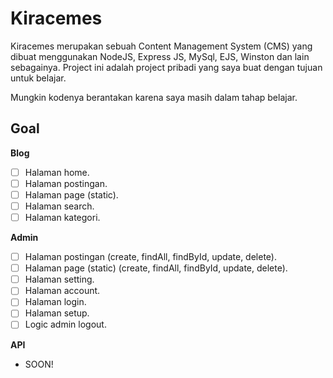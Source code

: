 # Kiracemes

Kiracemes merupakan sebuah Content Management System (CMS) yang dibuat menggunakan NodeJS, Express JS, MySql, EJS, Winston dan lain sebagainya. Project ini adalah project pribadi yang saya buat dengan tujuan untuk belajar.

Mungkin kodenya berantakan karena saya masih dalam tahap belajar.

## Goal

**Blog**
- [ ] Halaman home.
- [ ] Halaman postingan.
- [ ] Halaman page (static).
- [ ] Halaman search.
- [ ] Halaman kategori.

**Admin**
- [ ] Halaman postingan (create, findAll, findById, update, delete).
- [ ] Halaman page (static) (create, findAll, findById, update, delete).
- [ ] Halaman setting.
- [ ] Halaman account.
- [ ] Halaman login.
- [ ] Halaman setup.
- [ ] Logic admin logout.

**API**
- SOON!